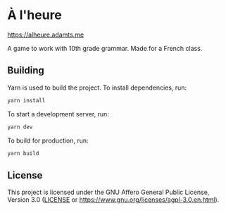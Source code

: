 # À l'heure

<https://alheure.adamts.me>

A game to work with 10th grade grammar. Made for a French class.

## Building

Yarn is used to build the project.
To install dependencies, run:

```sh
yarn install
```

To start a development server, run:

```sh
yarn dev
```

To build for production, run:

```sh
yarn build
```

## License

This project is licensed under the GNU Affero General Public License, Version 3.0
([LICENSE](LICENSE) or <https://www.gnu.org/licenses/agpl-3.0.en.html>).
